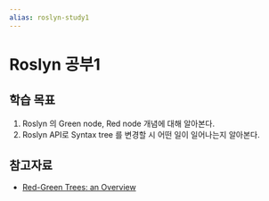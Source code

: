 ```yaml
---
alias: roslyn-study1
---
```


# Roslyn 공부1

## 학습 목표

1. Roslyn 의 Green node, Red node 개념에 대해 알아본다.
2. Roslyn API로 Syntax tree 를 변경할 시 어떤 일이 일어나는지 알아본다.

## 참고자료

- [Red-Green Trees: an Overview](https://medium.com/@krendelia2021/red-green-trees-an-overview-17bae2d84e8c)